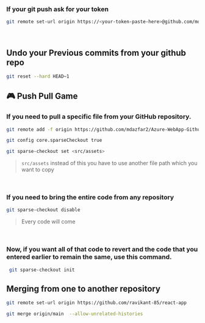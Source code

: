 ### If your git push ask for your token 

```bash
git remote set-url origin https://<your-token-paste-here>@github.com/mdazfar2/repository
```
<br/>

## Undo your Previous commits from your github repo
```bash
git reset --hard HEAD~1
```

## 🎮 Push Pull Game 


### If you need to pull a specific file from your GitHub repository.

```bash
git remote add -f origin https://github.com/mdazfar2/Azure-WebApp-Github-Actions
```
```bash
git config core.sparseCheckout true
```
```bash
git sparse-checkout set <src/assets>
```

>`src/assets` instead of this you have to use another file path which you want to copy

<br/>

### If you need to bring the entire code from any repository

```bash
git sparse-checkout disable
```
>Every code will come

<br/>

### Now, if you want all of that code to revert and the code that you entered earlier to remain the same, use this command.

```bash
 git sparse-checkout init
 ```

## Merging from one to another repository
```bash
git remote set-url origin https://github.com/ravikant-85/react-app
```
```bash
git merge origin/main  --allow-unrelated-histories
```

